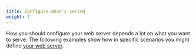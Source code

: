 ```yaml
---
title: Configure what's served
weight: 7
---
```


How you should configure your web server depends a lot on what you want to serve.
The following examples show how in specific scenarios you might define [your web server](../app-reference.md#web).
